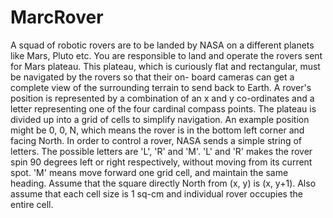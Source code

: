 # MarcRover
A squad of robotic rovers are to be landed by NASA on a different planets like Mars, Pluto etc.  You are responsible to land and operate the rovers sent for Mars plateau. This plateau, which is curiously flat and rectangular, must be navigated by the rovers so that their on- board cameras can get a complete view of the surrounding terrain to send back to Earth.  A rover's position is represented by a combination of an x and y co-ordinates and a letter representing one of the four cardinal compass points. The plateau is divided up into a grid of cells to simplify navigation. An example position might be 0, 0, N, which means the rover is in the bottom left corner and facing North.  In order to control a rover, NASA sends a simple string of letters. The possible letters are 'L', 'R' and 'M'. 'L' and 'R' makes the rover spin 90 degrees left or right respectively, without moving from its current spot. 'M' means move forward one grid cell, and maintain the same heading. Assume that the square directly North from (x, y) is (x, y+1).  Also assume that each cell size is 1 sq-cm and individual rover occupies the entire cell. 
